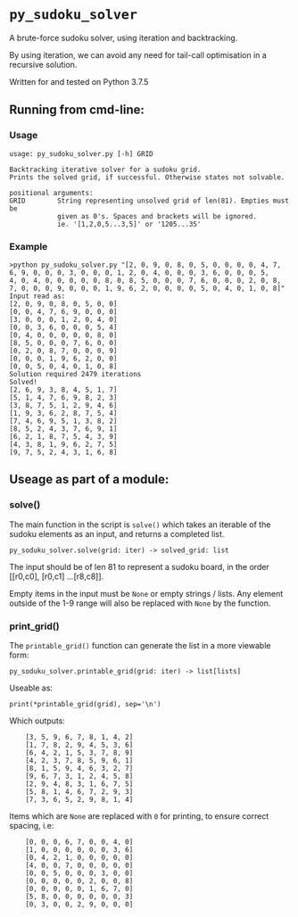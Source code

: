 # `py_sudoku_solver`

A brute-force sudoku solver, using iteration and backtracking.

By using iteration, we can avoid any need for tail-call optimisation in a recursive solution.

Written for and tested on Python 3.7.5

## Running from cmd-line:

### Usage
    usage: py_sudoku_solver.py [-h] GRID

    Backtracking iterative solver for a sudoku grid.
    Prints the solved grid, if successful. Otherwise states not solvable.

    positional arguments:
    GRID        String representing unsolved grid of len(81). Empties must be
                given as 0's. Spaces and brackets will be ignored.
                ie. '[1,2,0,5...3,5]' or '1205...35'


### Example
    >python py_sudoku_solver.py "[2, 0, 9, 0, 8, 0, 5, 0, 0, 0, 0, 4, 7, 6, 9, 0, 0, 0, 3, 0, 0, 0, 1, 2, 0, 4, 0, 0, 0, 3, 6, 0, 0, 0, 5, 
    4, 0, 4, 0, 0, 0, 0, 0, 8, 0, 8, 5, 0, 0, 0, 7, 6, 0, 0, 0, 2, 0, 8, 7, 0, 0, 0, 9, 0, 0, 0, 1, 9, 6, 2, 0, 0, 0, 0, 5, 0, 4, 0, 1, 0, 8]"
    Input read as:
    [2, 0, 9, 0, 8, 0, 5, 0, 0]
    [0, 0, 4, 7, 6, 9, 0, 0, 0]
    [3, 0, 0, 0, 1, 2, 0, 4, 0]
    [0, 0, 3, 6, 0, 0, 0, 5, 4]
    [0, 4, 0, 0, 0, 0, 0, 8, 0]
    [8, 5, 0, 0, 0, 7, 6, 0, 0]
    [0, 2, 0, 8, 7, 0, 0, 0, 9]
    [0, 0, 0, 1, 9, 6, 2, 0, 0]
    [0, 0, 5, 0, 4, 0, 1, 0, 8]
    Solution required 2479 iterations
    Solved!
    [2, 6, 9, 3, 8, 4, 5, 1, 7]
    [5, 1, 4, 7, 6, 9, 8, 2, 3]
    [3, 8, 7, 5, 1, 2, 9, 4, 6]
    [1, 9, 3, 6, 2, 8, 7, 5, 4]
    [7, 4, 6, 9, 5, 1, 3, 8, 2]
    [8, 5, 2, 4, 3, 7, 6, 9, 1]
    [6, 2, 1, 8, 7, 5, 4, 3, 9]
    [4, 3, 8, 1, 9, 6, 2, 7, 5]
    [9, 7, 5, 2, 4, 3, 1, 6, 8]

## Useage as part of a module:

### solve()
The main function in the script is `solve()` which takes an iterable of the sudoku elements as an input, and returns a completed list.

    py_soduku_solver.solve(grid: iter) -> solved_grid: list

The input should be of len 81 to represent a sudoku board, in the order [[r0,c0], [r0,c1] ...[r8,c8]].

Empty items in the input must be `None` or empty strings / lists.
Any element outside of the 1-9 range will also be replaced with `None` by the function.

### print_grid()
The `printable_grid()` function can generate the list in a more viewable form:

    py_soduku_solver.printable_grid(grid: iter) -> list[lists]

Useable as:

    print(*printable_grid(grid), sep='\n')

Which outputs:

        [3, 5, 9, 6, 7, 8, 1, 4, 2]
        [1, 7, 8, 2, 9, 4, 5, 3, 6]
        [6, 4, 2, 1, 5, 3, 7, 8, 9]
        [4, 2, 3, 7, 8, 5, 9, 6, 1]
        [8, 1, 5, 9, 4, 6, 3, 2, 7]
        [9, 6, 7, 3, 1, 2, 4, 5, 8]
        [2, 9, 4, 8, 3, 1, 6, 7, 5]
        [5, 8, 1, 4, 6, 7, 2, 9, 3]
        [7, 3, 6, 5, 2, 9, 8, 1, 4]

Items which are `None` are replaced with `0` for printing, to ensure correct spacing, i.e:

        [0, 0, 0, 6, 7, 0, 0, 4, 0]
        [1, 0, 0, 0, 0, 0, 0, 3, 6]
        [0, 4, 2, 1, 0, 0, 0, 0, 0]
        [4, 0, 0, 7, 0, 0, 0, 0, 0]
        [0, 0, 5, 0, 0, 0, 3, 0, 0]
        [0, 0, 0, 0, 0, 2, 0, 0, 8]
        [0, 0, 0, 0, 0, 1, 6, 7, 0]
        [5, 8, 0, 0, 0, 0, 0, 0, 3]
        [0, 3, 0, 0, 2, 9, 0, 0, 0]